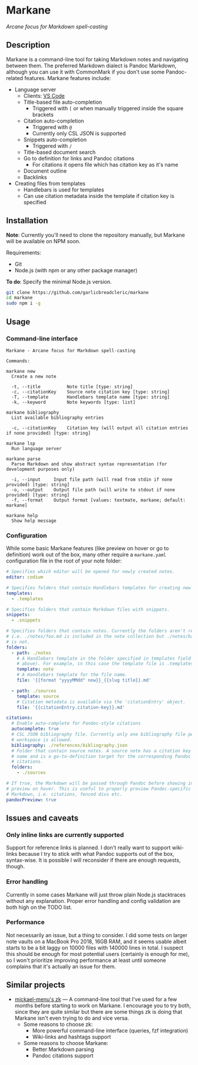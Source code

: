 # Markane

_Arcane focus for Markdown spell-casting_

## Description

Markane is a command-line tool for taking Markdown notes and navigating between them. The preferred Markdown dialect is Pandoc Markdown, although you can use it with CommonMark if you don't use some Pandoc-related features. Markane features include:

- Language server
  - Clients: [VS Code](https://github.com/garlicbreadcleric/vscode-markane)
  - Title-based file auto-completion
    - Triggered with `[` or when manually triggered inside the square brackets
  - Citation auto-completion
    - Triggered with `@`
    - Currently only CSL JSON is supported
  - Snippets auto-completion
    - Triggered with `/`
  - Title-based document search
  - Go to definition for links and Pandoc citations
    - For citations it opens file which has citation key as it's name
  - Document outline
  - Backlinks
- Creating files from templates
  - Handlebars is used for templates
  - Can use citation metadata inside the template if citation key is specified

## Installation

**Note**: Currently you'll need to clone the repository manually, but Markane will be available on NPM soon.

Requirements:

- Git
- Node.js (with npm or any other package manager)

**To do**: Specify the minimal Node.js version.

```bash
git clone https://github.com/garlicbreadcleric/markane
cd markane
sudo npm i -g
```

## Usage

### Command-line interface

```
Markane - Arcane focus for Markdown spell-casting

Commands:

markane new
  Create a new note

  -t, --title          Note title [type: string]
  -c, --citationKey    Source note citation key [type: string]
  -T, --template       Handlebars template name [type: string]
  -k, --keyword        Note keywords [type: list]

markane bibliography
  List available bibliography entries

  -c, --citationKey    Citation key (will output all citation entries if none provided) [type: string]

markane lsp
  Run language server

markane parse
  Parse Markdown and show abstract syntax representation (for development purposes only)

  -i, --input     Input file path (will read from stdin if none provided) [type: string]
  -o, --output    Output file path (will write to stdout if none provided) [type: string]
  -f, --format    Output format [values: textmate, markane; default: markane]

markane help
  Show help message
```

### Configuration

While some basic Markane features (like preview on hover or go to definition) work out of the box, many other require a `markane.yaml` configuration file in the root of your note folder:

```yaml
# Specifies which editor will be opened for newly created notes.
editor: codium

# Specifies folders that contain Handlebars templates for creating new notes.
templates:
  - .templates

# Specifies folders that contain Markdown files with snippets.
snippets:
  - .snippets

# Specifies folders that contain notes. Currently the folders aren't recursive,
# i.e. ./notes/foo.md is included in the note collection but ./notes/bar/baz.md
# is not.
folders:
  - path: ./notes
    # A Handlebars template in the folder specified in templates field (see 
    # above). For example, in this case the template file is .templates/note.md
    template: note
    # A Handlebars template for the file name.
    file: '{{format "yyyyMMdd" now}}_{{slug title}}.md'

  - path: ./sources
    template: source
    # Citation metadata is available via the 'citationEntry' object.
    file: '{{citationEntry.citation-key}}.md'

citations:
  # Enable auto-complete for Pandoc-style citations
  autocomplete: true
  # CSL JSON bibliography file. Currently only one bibliography file per 
  # workspace is allowed.
  bibliography: ./references/bibliography.json
  # Folder that contain source notes. A source note has a citation key as it's
  # name and is a go-to-definition target for the corresponding Pandoc
  # citations.
  folders:
    - ./sources

# If true, the Markdown will be passed through Pandoc before showing in the
# preview on hover. This is useful to properly preview Pandoc-specific
# Markdown, i.e. citations, fenced divs etc.
pandocPreview: true
```

## Issues and caveats

### Only inline links are currently supported

Support for reference links is planned. I don't really want to support wiki-links because I try to stick with what Pandoc supports out of the box, syntax-wise. It is possible I will reconsider if there are enough requests, though.

### Error handling

Currently in some cases Markane will just throw plain Node.js stacktraces without any explanation. Proper error handling and config validation are both high on the TODO list.

### Performance

Not necessarily an issue, but a thing to consider. I did some tests on larger note vaults on a MacBook Pro 2018, 16GB RAM, and it seems usable albeit starts to be a bit laggy on 10000 files with 140000 lines in total. I suspect this should be enough for most potential users (certainly is enough for me), so I won't prioritize improving performance at least until someone complains that it's actually an issue for them.

## Similar projects

- [mickael-menu's zk](https://github.com/mickael-menu/zk) — A command-line tool that I've used for a few months before starting to work on Markane. I encourage you to try both, since they are quite similar but there are some things zk is doing that Markane isn't even trying to do and vice versa.
  - Some reasons to choose zk:
    - More powerful command-line interface (queries, fzf integration)
    - Wiki-links and hashtags support
  - Some reasons to choose Markane:
    - Better Markdown parsing
    - Pandoc citations support

